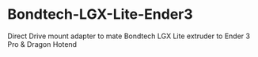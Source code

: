 # Bondtech-LGX-Lite-Ender3
Direct Drive mount adapter to mate Bondtech LGX Lite extruder to Ender 3 Pro &amp; Dragon Hotend
